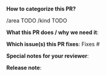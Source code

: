 **How to categorize this PR?**
<!--
Please select area, kind, and priority for this pull request. This helps the community categorizing it.
Replace below TODOs or exchange the existing identifiers with those that fit best in your opinion.
If multiple identifiers make sense you can also state the commands multiple times, e.g.
  /area control-plane
  /area auto-scaling
  ...

"/area" identifiers:     audit-logging|auto-scaling|backup|compliance|control-plane-migration|control-plane|cost|delivery|dev-productivity|disaster-recovery|documentation|high-availability|logging|metering|monitoring|networking|open-source|ops-productivity|os|performance|quality|robustness|scalability|security|storage|testing|usability|user-management
"/kind" identifiers:     api-change|bug|cleanup|discussion|enhancement|epic|flake|impediment|poc|post-mortem|question|regression|task|technical-debt|test
-->
/area TODO
/kind TODO

**What this PR does / why we need it**:

**Which issue(s) this PR fixes**:
Fixes #

**Special notes for your reviewer**:

**Release note**:
<!--
Write your release note:
1. Enter your release note in the below block.
2. If no release note is required, just write "NONE" within the block.

Format of block header: <category> <target_group>
Possible values:
- category:       breaking|noteworthy|feature|bugfix|doc|other
- target_group:   user|operator|developer|dependency
-->
```other operator

```
